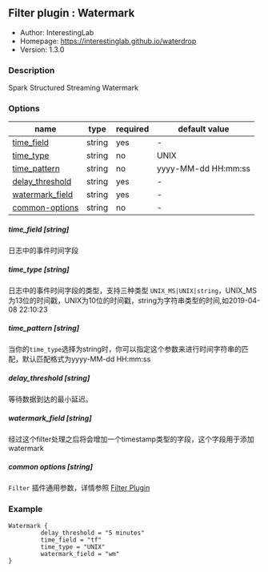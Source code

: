## Filter plugin : Watermark

* Author: InterestingLab
* Homepage: https://interestinglab.github.io/waterdrop
* Version: 1.3.0

### Description

Spark Structured Streaming Watermark

### Options

| name | type | required | default value |
| --- | --- | --- | --- |
| [time_field](#time_field-string) | string | yes | - |
| [time_type](#time_type-string) | string | no | UNIX |
| [time_pattern](#time_pattern-string) | string | no | yyyy-MM-dd HH:mm:ss |
| [delay_threshold](#delay_threshold-string) | string | yes | - |
| [watermark_field](#watermark_field-string) | string | yes | - |
| [common-options](#common-options-string)| string | no | - |


##### time_field [string]

日志中的事件时间字段

##### time_type [string]

日志中的事件时间字段的类型，支持三种类型 `UNIX_MS|UNIX|string`，UNIX_MS为13位的时间戳，UNIX为10位的时间戳，string为字符串类型的时间,如2019-04-08 22:10:23

##### time_pattern [string]

当你的`time_type`选择为string时，你可以指定这个参数来进行时间字符串的匹配，默认匹配格式为yyyy-MM-dd HH:mm:ss

##### delay_threshold [string]

等待数据到达的最小延迟。

##### watermark_field [string]

经过这个filter处理之后将会增加一个timestamp类型的字段，这个字段用于添加watermark

##### common options [string]

`Filter` 插件通用参数，详情参照 [Filter Plugin](/zh-cn/configuration/filter-plugin)


### Example

```
Watermark {
         delay_threshold = "5 minutes"
         time_field = "tf"
         time_type = "UNIX"
         watermark_field = "wm"
}
```
